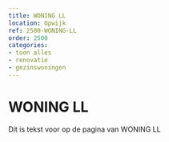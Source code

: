 ```yaml
---
title: WONING LL
location: Opwijk
ref: 2500-WONING-LL
order: 2500
categories:
- toon alles
- renovatie
- gezinswoningen
---
```

# WONING LL

Dit is tekst voor op de pagina van WONING LL